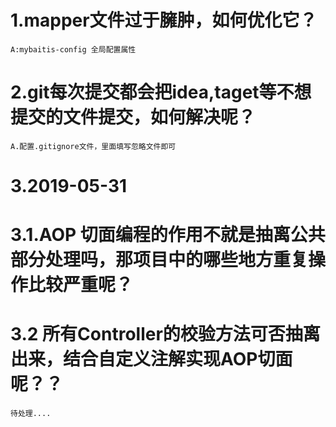 # 1.mapper文件过于臃肿，如何优化它？
    A:mybaitis-config 全局配置属性
   
# 2.git每次提交都会把idea,taget等不想提交的文件提交，如何解决呢？
    A.配置.gitignore文件，里面填写忽略文件即可

# 3.2019-05-31 
# 3.1.AOP 切面编程的作用不就是抽离公共部分处理吗，那项目中的哪些地方重复操作比较严重呢？
# 3.2 所有Controller的校验方法可否抽离出来，结合自定义注解实现AOP切面呢？？

    待处理....
